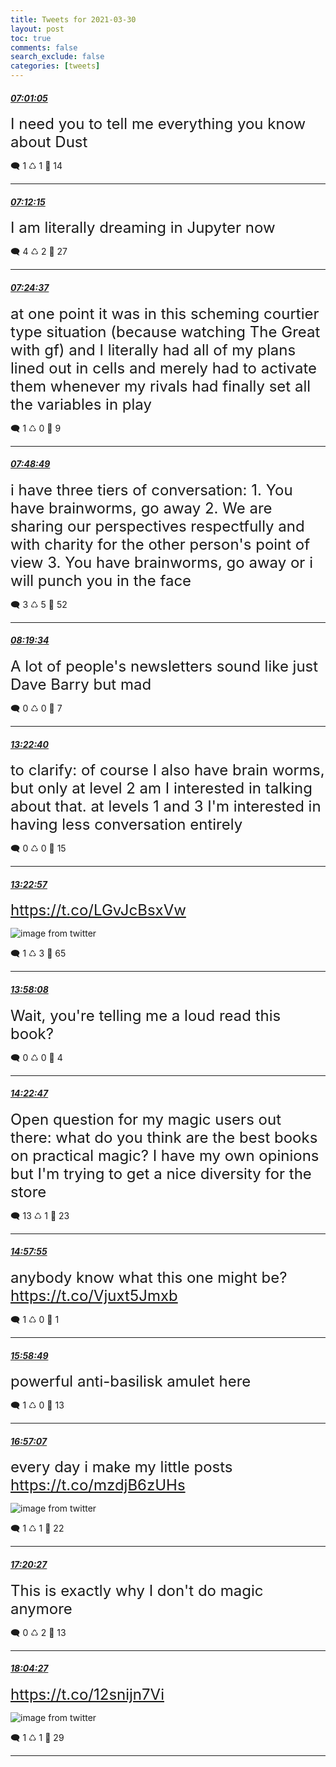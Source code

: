 ```yaml
---
title: Tweets for 2021-03-30
layout: post
toc: true
comments: false
search_exclude: false
categories: [tweets]
---
```



#### <a href = "https://twitter.com/deepfates/status/1376882169927266311">*07:01:05*</a>

<font size="5">I need you to tell me everything you know about Dust</font>



🗨️ 1 ♺ 1 🤍  14   

---
    
#### <a href = "https://twitter.com/deepfates/status/1376884982547849216">*07:12:15*</a>

<font size="5">I am literally dreaming in Jupyter now</font>



🗨️ 4 ♺ 2 🤍  27   

---
    
#### <a href = "https://twitter.com/deepfates/status/1376888092020199434">*07:24:37*</a>

<font size="5">at one point it was in this scheming courtier type situation (because watching The Great with gf) and I literally had all of my plans lined out in cells and merely had to activate them whenever my rivals had finally set all the variables in play</font>



🗨️ 1 ♺ 0 🤍  9   

---
    
#### <a href = "https://twitter.com/deepfates/status/1376894183114383360">*07:48:49*</a>

<font size="5">i have three tiers of conversation:  1. You have brainworms, go away 2. We are sharing our perspectives respectfully and with charity for the other person's point of view 3. You have brainworms, go away or i will punch you in the face</font>



🗨️ 3 ♺ 5 🤍  52   

---
    
#### <a href = "https://twitter.com/deepfates/status/1376901922716708866">*08:19:34*</a>

<font size="5">A lot of people's newsletters sound like just Dave Barry but mad</font>



🗨️ 0 ♺ 0 🤍  7   

---
    
#### <a href = "https://twitter.com/deepfates/status/1376978197972062211">*13:22:40*</a>

<font size="5">to clarify: of course I also have brain worms, but only at level 2 am I interested in talking about that. at levels 1 and 3 I'm interested in having less conversation entirely</font>



🗨️ 0 ♺ 0 🤍  15   

---
    
#### <a href = "https://twitter.com/deepfates/status/1376978270751629316">*13:22:57*</a>

<font size="5"> https://t.co/LGvJcBsxVw</font>

![image from twitter](/fastpages//images/ExwCb_nUcAAd7OI.jpg)


🗨️ 1 ♺ 3 🤍  65   

---
    
#### <a href = "https://twitter.com/deepfates/status/1376987124738662400">*13:58:08*</a>

<font size="5">Wait, you're telling me a loud read this book?</font>



🗨️ 0 ♺ 0 🤍  4   

---
    
#### <a href = "https://twitter.com/deepfates/status/1376993329636802560">*14:22:47*</a>

<font size="5">Open question for my magic users out there: what do you think are the best books on practical magic?   I have my own opinions but I'm trying to get a nice diversity for the store</font>



🗨️ 13 ♺ 1 🤍  23   

---
    
#### <a href = "https://twitter.com/deepfates/status/1377002171774857217">*14:57:55*</a>

<font size="5">anybody know what this one might be?  https://t.co/Vjuxt5Jmxb</font>



🗨️ 1 ♺ 0 🤍  1   

---
    
#### <a href = "https://twitter.com/deepfates/status/1377017498160128005">*15:58:49*</a>

<font size="5">powerful anti-basilisk amulet here</font>



🗨️ 1 ♺ 0 🤍  13   

---
    
#### <a href = "https://twitter.com/deepfates/status/1377032166769446912">*16:57:07*</a>

<font size="5">every day i make my little posts  https://t.co/mzdjB6zUHs</font>

![image from twitter](/fastpages//images/ExwzdUeUYAE-QgA.jpg)


🗨️ 1 ♺ 1 🤍  22   

---
    
#### <a href = "https://twitter.com/deepfates/status/1377038039164145670">*17:20:27*</a>

<font size="5">This is exactly why I don't do magic anymore</font>



🗨️ 0 ♺ 2 🤍  13   

---
    
#### <a href = "https://twitter.com/deepfates/status/1377049113359884297">*18:04:27*</a>

<font size="5"> https://t.co/12snijn7Vi</font>

![image from twitter](/fastpages//images/ExxC3qCVgAIyLgu.jpg)


🗨️ 1 ♺ 1 🤍  29   

---
    
            
